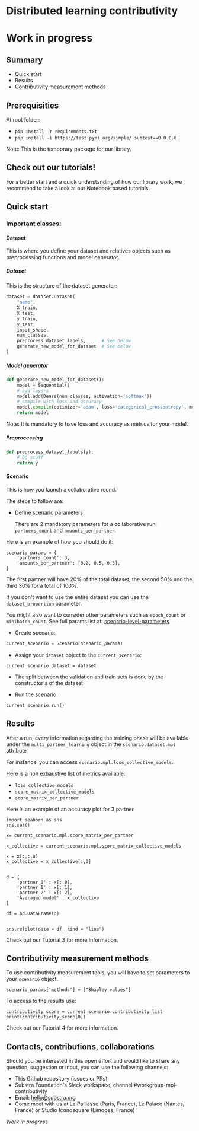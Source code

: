 # Distributed learning contributivity
# Work in progress

## Summary

- Quick start
- Results
- Contributivity measurement methods

## Prerequisities

At root folder:
- `pip install -r requirements.txt`
- `pip install -i https://test.pypi.org/simple/ subtest==0.0.0.6`

Note: This is the temporary package for our library.

## Check out our tutorials!

For a better start and a quick understanding of how our library work, we recommend to take a look at our Notebook based tutorials.

## Quick start

### Important classes:

#### Dataset

This is where you define your dataset and relatives objects such as preprocessing functions and model generator.

##### Dataset

This is the structure of the dataset generator:

```python
dataset = dataset.Dataset(
    "name",
    X_train,
    X_test,
    y_train,
    y_test,
    input_shape,
    num_classes,
    preprocess_dataset_labels,      # See below
    generate_new_model_for_dataset  # See below
)
```

##### Model generator


```python
def generate_new_model_for_dataset():
    model = Sequential()
    # add layers
    model.add(Dense(num_classes, activation='softmax'))
    # compile with loss and accuracy
    model.compile(optimizer='adam', loss='categorical_crossentropy', metrics=['accuracy'])
    return model
```
Note: It is mandatory to have loss and accuracy as metrics for your model.

##### Preprocessing
```python
def preprocess_dataset_labels(y):
    # Do stuff
    return y
```

#### Scenario

This is how you launch a collaborative round.

The steps to follow are:

- Define scenario parameters:

  There are 2 mandatory parameters for a collaborative run: `partners_count` and `amounts_per_partner`.

 Here is an example of how you should do it:
```
scenario_params = {
    'partners_count': 3,
    'amounts_per_partner': [0.2, 0.5, 0.3],
}
```
The first partner will have 20% of the total dataset, the second 50% and the third 30% for a total of 100%.

 If you don't want to use the entire dataset you can use the `dataset_proportion` parameter.

 You might also want to consider other parameters such as `epoch_count` or `minibatch_count`. See full params list at: [scenario-level-parameters](https://github.com/SubstraFoundation/distributed-learning-contributivity/blob/master/README.md#scenario-level-parameters)

- Create scenario:
```python
current_scenario = Scenario(scenario_params)
```

- Assign your `dataset` object to the `current_scenario`:
```
current_scenario.dataset = dataset
```
- The split between the validation and train sets is done by the constructor's of the dataset

- Run the scenario:
```
current_scenario.run()
```

## Results

After a run, every information regarding the training phase will be available under the `multi_partner_learning` object in the `scenario.dataset.mpl` attribute

For instance: you can access `scenario.mpl.loss_collective_models`.

Here is a non exhaustive list of metrics available:

- `loss_collective_models`
- `score_matrix_collective_models`
- `score_matrix_per_partner`

Here is an example of an accuracy plot for 3 partner
```
import seaborn as sns
sns.set()

x= current_scenario.mpl.score_matrix_per_partner

x_collective = current_scenario.mpl.score_matrix_collective_models

x = x[:,:,0]
x_collective = x_collective[:,0]


d = {
    'partner 0' : x[:,0],
    'partner 1' : x[:,1],
    'partner 2' : x[:,2],
    'Averaged model' : x_collective
}

df = pd.DataFrame(d)


sns.relplot(data = df, kind = "line")

```

Check out our Tutorial 3 for more information.

## Contributivity measurement methods

To use contributivity measurement tools, you will have to set parameters to your `scenario` object.
```
scenario_params['methods'] = ["Shapley values"]
```

To access to the results use:
```
contributivity_score = current_scenario.contributivity_list
print(contributivity_score[0])
```

Check out our Tutorial 4 for more information.


## Contacts, contributions, collaborations
Should you be interested in this open effort and would like to share any question, suggestion or input, you can use the following channels:

- This Github repository (issues or PRs)
- Substra Foundation's Slack workspace, channel #workgroup-mpl-contributivity
- Email: hello@substra.org
- Come meet with us at La Paillasse (Paris, France), Le Palace (Nantes, France) or Studio Iconosquare (Limoges, France)


*Work in progress*
